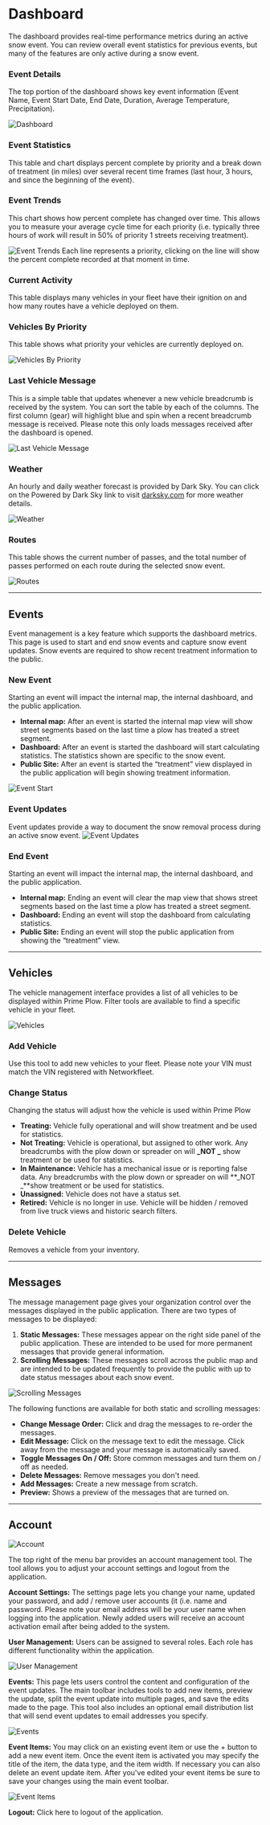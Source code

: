 # Dashboard

The dashboard provides real-time performance metrics during an active snow event. You can review overall event statistics for previous events, but many of the features are only active during a snow event.

### Event Details
The top portion of the dashboard shows key event information (Event Name, Event Start Date, End Date, Duration, Average Temperature, Precipitation).

![Dashboard](/img/dashboard.png)

### Event Statistics
This table and chart displays percent complete by priority and a break down of treatment (in miles) over several recent time frames (last hour, 3 hours, and since the beginning of the event).

### Event Trends
This chart shows how percent complete has changed over time. This allows you to measure your average cycle time for each priority (i.e. typically three hours of work will result in 50% of priority 1 streets receiving treatment).

![Event Trends](/img/eventtrends.png)
Each line represents a priority, clicking on the line will show the percent complete recorded at that moment in time.

### Current Activity
This table displays many vehicles in your fleet have their ignition on and how many routes have a vehicle deployed on them.

### Vehicles By Priority
This table shows what priority your vehicles are currently deployed on.

![Vehicles By Priority](/img/vehbypriority.png)

### Last Vehicle Message
This is a simple table that updates whenever a new vehicle breadcrumb is received by the system. You can sort the table by each of the columns. The first column (gear) will highlight blue and spin when a recent breadcrumb message is received. Please note this only loads messages received after the dashboard is opened.

![Last Vehicle Message](/img/lastvehiclemessage.png)

### Weather
An hourly and daily weather forecast is provided by Dark Sky. You can click on the Powered by Dark Sky link to visit [darksky.com](http://darksky.com/) for more weather details.

![Weather](/img/weather.png)

### Routes
This table shows the current number of passes, and the total number of passes performed on each route during the selected snow event.

![Routes](/img/routes.png)

* * *

## Events

Event management is a key feature which supports the dashboard metrics. This page is used to start and end snow events and capture snow event updates. Snow events are required to show recent treatment information to the public.

### New Event
Starting an event will impact the internal map, the internal dashboard, and the public application.
* **Internal map:** After an event is started the internal map view will show street segments based on the last time a plow has treated a street segment.
* **Dashboard:** After an event is started the dashboard will start calculating statistics. The statistics shown are specific to the snow event.
* **Public Site:** After an event is started the “treatment” view displayed in the public application will begin showing treatment information.

![Event Start](/img/Event_Start.gif)

### Event Updates
Event updates provide a way to document the snow removal process during an active snow event.
![Event Updates](/img/eventupdates.png)
### End Event
Starting an event will impact the internal map, the internal dashboard, and the public application.

* **Internal map:** Ending an event will clear the map view that shows street segments based on the last time a plow has treated a street segment.
* **Dashboard:** Ending an event will stop the dashboard from calculating statistics.
* **Public Site:** Ending an event will stop the public application from showing the “treatment” view.

* * *

## Vehicles

The vehicle management interface provides a list of all vehicles to be displayed within Prime Plow. Filter tools are available to find a specific vehicle in your fleet.

![Vehicles](/img/vehicles.png)

### Add Vehicle
Use this tool to add new vehicles to your fleet. Please note your VIN must match the VIN registered with Networkfleet.

### Change Status
Changing the status will adjust how the vehicle is used within Prime Plow

* **Treating:** Vehicle fully operational and will show treatment and be used for statistics.
* **Not Treating:** Vehicle is operational, but assigned to other work. Any breadcrumbs with the plow down or spreader on will **_NOT _** show treatment or be used for statistics.
* **In Maintenance:** Vehicle has a mechanical issue or is reporting false data. Any breadcrumbs with the plow down or spreader on will **_NOT _**show treatment or be used for statistics.
* **Unassigned:** Vehicle does not have a status set.
* **Retired:** Vehicle is no longer in use. Vehicle will be hidden / removed from live truck views and historic search filters.

### Delete Vehicle
Removes a vehicle from your inventory.

* * *

## Messages

The message management page gives your organization control over the messages displayed in the public application. There are two types of messages to be displayed:
1. **Static Messages:** These messages appear on the right side panel of the public application. These are intended to be used for more permanent messages that provide general information.
2. **Scrolling Messages:** These messages scroll across the public map and are intended to be updated frequently to provide the public with up to date status messages about each snow event.

![Scrolling Messages](/img/scrolling-messages.png)

The following functions are available for both static and scrolling messages:

* **Change Message Order:** Click and drag the messages to re-order the messages.
* **Edit Message:** Click on the message text to edit the message. Click away from the message and your message is automatically saved.
* **Toggle Messages On / Off:** Store common messages and turn them on / off as needed.
* **Delete Messages:** Remove messages you don't need.
* **Add Messages:** Create a new message from scratch.
* **Preview:** Shows a preview of the messages that are turned on.

* * *

## Account

![Account](/img/account.png)

The top right of the menu bar provides an account management tool. The tool allows you to adjust your account settings and logout from the application.

**Account Settings:** The settings page lets you change your name, updated your password, and add / remove user accounts (it  (i.e. name and password. Please note your email address will be your user name when logging into the application. Newly added users will receive an account activation email after being added to the system.

**User Management:** Users can be assigned to several roles. Each role has different functionality within the application.

![User Management](/img/usermanagement.png)

**Events:** This page lets users control the content and configuration of the event updates. The main toolbar includes tools to add new items, preview the update, split the event update into multiple pages, and save the edits made to the page. This tool also includes an optional email distribution list that will send event updates to email addresses you specify.

![Events](/img/eventtoolbar.png)

**Event Items:** You may click on an existing event item or use the + button to add a new event item. Once the event item is activated you may specify the title of the item, the data type,  and the item width. If necessary you can also delete an event update item. After you've edited your event items be sure to save your changes using the main event toolbar.

![Event Items](/img/itemDetails.png)

**Logout:** Click here to logout of the application.
